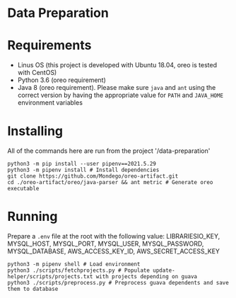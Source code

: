 # **Data Preparation**

# Requirements
- Linus OS (this project is developed with Ubuntu 18.04, oreo is tested with CentOS)
- Python 3.6 (oreo requirement)
- Java 8 (oreo requirement). Please make sure `java` and `ant` using the correct version by having the appropriate value for `PATH` and `JAVA_HOME` environment variables
# Installing
All of the commands here are run from the project '/data-preparation'
```
python3 -m pip install --user pipenv==2021.5.29
python3 -m pipenv install # Install dependencies
git clone https://github.com/Mondego/oreo-artifact.git
cd ./oreo-artifact/oreo/java-parser && ant metric # Generate oreo executable
```
# Running
Prepare a `.env` file at the root with the following value: LIBRARIESIO_KEY, MYSQL_HOST, MYSQL_PORT, MYSQL_USER, MYSQL_PASSWORD, MYSQL_DATABASE, AWS_ACCESS_KEY_ID, AWS_SECRET_ACCESS_KEY
```
python3 -m pipenv shell # Load environment
python3 ./scripts/fetchprojects.py # Populate update-helper/scripts/projects.txt with projects depending on guava
python3 ./scripts/preprocess.py # Preprocess guava dependents and save them to database
```
